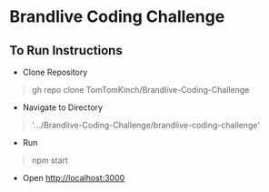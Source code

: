 # Brandlive Coding Challenge

## To Run Instructions

- Clone Repository
> gh repo clone TomTomKinch/Brandlive-Coding-Challenge

- Navigate to Directory
> '.../Brandlive-Coding-Challenge/brandlive-coding-challenge'

- Run 
> npm start

- Open [http://localhost:3000](http://localhost:3000)
